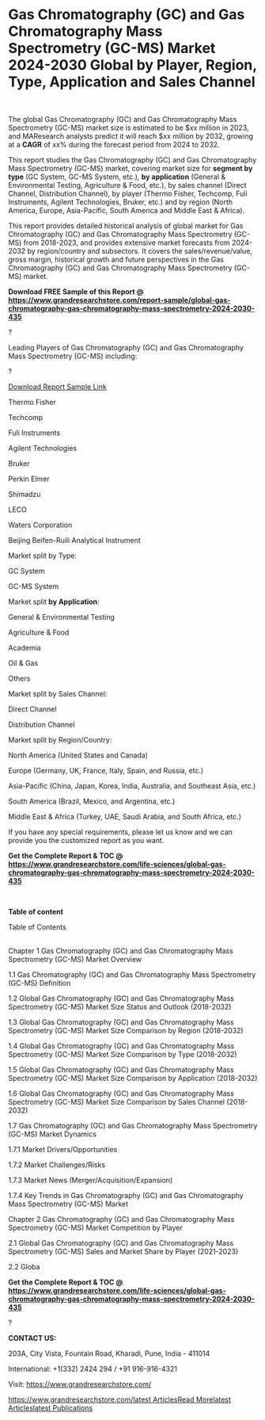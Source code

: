 <h1>Gas Chromatography (GC) and Gas Chromatography Mass Spectrometry (GC-MS) Market 2024-2030 Global by Player, Region, Type, Application and Sales Channel</h1><br/><p>The global Gas Chromatography (GC) and Gas Chromatography Mass Spectrometry (GC-MS) market size is estimated to be $xx million in 2023, and MAResearch analysts predict it will reach $xx million by 2032, growing at a <strong>CAGR</strong> of xx% during the forecast period from 2024 to 2032.</p>
 
 
 
 <p>This report studies the Gas Chromatography (GC) and Gas Chromatography Mass Spectrometry (GC-MS) market, covering market size for <strong>segment by type</strong> (GC System, GC-MS System, etc.), <strong>by application</strong> (General & Environmental Testing, Agriculture & Food, etc.), by sales channel (Direct Channel, Distribution Channel), by player (Thermo Fisher, Techcomp, Fuli Instruments, Agilent Technologies, Bruker, etc.) and by region (North America, Europe, Asia-Pacific, South America and Middle East & Africa).</p>
 
 
 
 <p>This report provides detailed historical analysis of global market for Gas Chromatography (GC) and Gas Chromatography Mass Spectrometry (GC-MS) from 2018-2023, and provides extensive market forecasts from 2024-2032 by region/country and subsectors. It covers the sales/revenue/value, gross margin, historical growth and future perspectives in the Gas Chromatography (GC) and Gas Chromatography Mass Spectrometry (GC-MS) market.</p>
 
 
 
 <div><b>Download FREE Sample of this Report @ <a href="https://www.grandresearchstore.com/report-sample/global-gas-chromatography-gas-chromatography-mass-spectrometry-2024-2030-435">https://www.grandresearchstore.com/report-sample/global-gas-chromatography-gas-chromatography-mass-spectrometry-2024-2030-435</a></b></div>
 
 
 
 <p>? </p>
 
 
 
 <p>Leading Players of Gas Chromatography (GC) and Gas Chromatography Mass Spectrometry (GC-MS) including:</p>
 
 
 
 <p>? </p>
 
 
 
 <p><a href="https://www.grandresearchstore.com/mr-admin/report-sample/global-gas-chromatography-gas-chromatography-mass-spectrometry-2024-2030-435">Download Report Sample Link</a></p>
 
 
 
 <p>Thermo Fisher</p>
 
 
 
 <p>Techcomp</p>
 
 
 
 <p>Fuli Instruments</p>
 
 
 
 <p>Agilent Technologies</p>
 
 
 
 <p>Bruker</p>
 
 
 
 <p>Perkin Elmer</p>
 
 
 
 <p>Shimadzu</p>
 
 
 
 <p>LECO</p>
 
 
 
 <p>Waters Corporation</p>
 
 
 
 <p>Beijing Beifen-Ruili Analytical Instrument</p>
 
 
 
 <p>Market split by Type:</p>
 
 
 
 <p>GC System</p>
 
 
 
 <p>GC-MS System</p>
 
 
 
 <p>Market split <strong>by Application</strong>:</p>
 
 
 
 <p>General & Environmental Testing</p>
 
 
 
 <p>Agriculture & Food</p>
 
 
 
 <p>Academia</p>
 
 
 
 <p>Oil & Gas</p>
 
 
 
 <p>Others</p>
 
 
 
 <p>Market split by Sales Channel:</p>
 
 
 
 <p>Direct Channel</p>
 
 
 
 <p>Distribution Channel</p>
 
 
 
 <p>Market split by Region/Country:</p>
 
 
 
 <p>North America (United States and Canada)</p>
 
 
 
 <p>Europe (Germany, UK, France, Italy, Spain, and Russia, etc.)</p>
 
 
 
 <p>Asia-Pacific (China, Japan, Korea, India, Australia, and Southeast Asia, etc.)</p>
 
 
 
 <p>South America (Brazil, Mexico, and Argentina, etc.)</p>
 
 
 
 <p>Middle East & Africa (Turkey, UAE, Saudi Arabia, and South Africa, etc.)</p>
 
 
 
 <p>If you have any special requirements, please let us know and we can provide you the customized report as you want.</p>
 
 
 
 <div><b>Get the Complete Report & TOC @ <a href="https://www.grandresearchstore.com/life-sciences/global-gas-chromatography-gas-chromatography-mass-spectrometry-2024-2030-435">https://www.grandresearchstore.com/life-sciences/global-gas-chromatography-gas-chromatography-mass-spectrometry-2024-2030-435</a></b></div>
 
 
 
 <p><br />
 
 <b>Table of content</b></p>
 
 
 
 <p>Table of Contents<br />
 
 <br />
 
 Chapter 1 Gas Chromatography (GC) and Gas Chromatography Mass Spectrometry (GC-MS) Market Overview<br />
 
 1.1 Gas Chromatography (GC) and Gas Chromatography Mass Spectrometry (GC-MS) Definition<br />
 
 1.2 Global Gas Chromatography (GC) and Gas Chromatography Mass Spectrometry (GC-MS) Market Size Status and Outlook (2018-2032)<br />
 
 1.3 Global Gas Chromatography (GC) and Gas Chromatography Mass Spectrometry (GC-MS) Market Size Comparison by Region (2018-2032)<br />
 
 1.4 Global Gas Chromatography (GC) and Gas Chromatography Mass Spectrometry (GC-MS) Market Size Comparison by Type (2018-2032)<br />
 
 1.5 Global Gas Chromatography (GC) and Gas Chromatography Mass Spectrometry (GC-MS) Market Size Comparison by Application (2018-2032)<br />
 
 1.6 Global Gas Chromatography (GC) and Gas Chromatography Mass Spectrometry (GC-MS) Market Size Comparison by Sales Channel (2018-2032)<br />
 
 1.7 Gas Chromatography (GC) and Gas Chromatography Mass Spectrometry (GC-MS) Market Dynamics<br />
 
 1.7.1 Market Drivers/Opportunities<br />
 
 1.7.2 Market Challenges/Risks<br />
 
 1.7.3 Market News (Merger/Acquisition/Expansion)<br />
 
 1.7.4 Key Trends in Gas Chromatography (GC) and Gas Chromatography Mass Spectrometry (GC-MS) Market<br />
 
 Chapter 2 Gas Chromatography (GC) and Gas Chromatography Mass Spectrometry (GC-MS) Market Competition by Player<br />
 
 2.1 Global Gas Chromatography (GC) and Gas Chromatography Mass Spectrometry (GC-MS) Sales and Market Share by Player (2021-2023)<br />
 
 2.2 Globa</p>
 
 
 
 <div><b>Get the Complete Report & TOC @ <a href="https://www.grandresearchstore.com/life-sciences/global-gas-chromatography-gas-chromatography-mass-spectrometry-2024-2030-435">https://www.grandresearchstore.com/life-sciences/global-gas-chromatography-gas-chromatography-mass-spectrometry-2024-2030-435</a></b></div>
 
 
 
 <p>? </p>
 
 
 
 <p><b>CONTACT US:</b><br />
 
 203A, City Vista, Fountain Road, Kharadi, Pune, India - 411014<br />
 
 International: +1(332) 2424 294 / +91 916-916-4321<br />
 
 Visit: <a href="https://www.grandresearchstore.com/">https://www.grandresearchstore.com/</a><br />
 
 <a href="https://gyeongbokgung.com">https://www.grandresearchstore.com/</a><a href="https://hallyeomaritime.com">latest Articles</a><a href="https://jingwansa.com">Read More</a><a href="https://nguoiviet.jp/">latest Articles</a><a href="https://www.intelmarketresearch.com/">latest Publications</a></p>